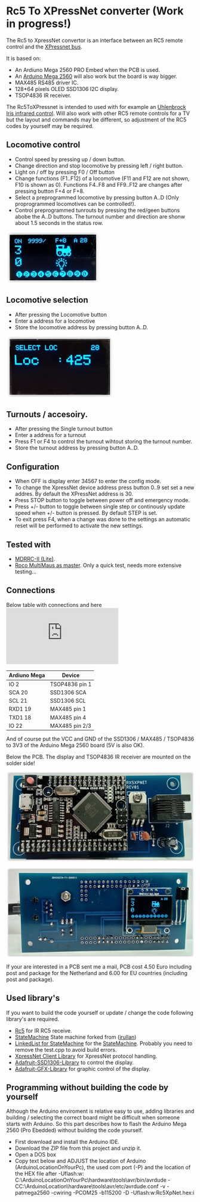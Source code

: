 # Rc5 To XPressNet converter (Work in progress!)

The Rc5 to XpressNet convertor is an interface between an RC5 remote control and the [XPressnet bus](www.lenzusa.com/1newsite1/Manuals/xpressnet.pdf). 

It is based on: 

 * An Ardiuno Mega 2560 PRO Embed when the PCB is used.
 * An [Arduino Mega 2560](https://store.arduino.cc/arduino-mega-2560-rev3) will also work but the board is way bigger. 
 * MAX485 RS485 driver IC.
 * 128*64 pixels OLED SSD1306 I2C display. 
 * TSOP4836 IR receiver.
 
The Rc5ToXPressnet is intended to used with for example an [Uhlenbrock Iris infrared control](https://www.uhlenbrock.de/de_DE/produkte/digizen/I63D744D-001.htm!ArcEntryInfo=0004.9.I63D744D). Will also work with other RC5 remote controls for a TV but the layout and commands may be different, so adjustment of the RC5 codes by yourself may be required.
 
## Locomotive control
 * Control speed by pressing up / down button.
 * Change direction and stop locomotive by pressing left / right button.
 * Light on / off by pressing F0 / Off button
 * Change functions (F1..F12) of a locomotive (F11 and F12 are not shown, F10 is shown as 0). Functions F4..F8 and FF9..F12 are changes after pressing button F+4 or F+8.
 * Select a preprogrammed locomotive by pressing button A..D (Only proprogrammed locomotives can be controlled!).
 * Control preprogrammed tunrouts by pressing the red/geen buttons abobe the A..D buttons. The turnout number and direction are shonw about 1.5 seconds in the status row. 
 
 ![](https://github.com/MDRRC/Rc5ToXPressnet/blob/master/Doc/loccontrol1.JPG)
 
## Locomotive selection
 * After pressing the Locomotive button
 * Enter a address for a locomotive
 * Store the locomotive address by pressing button A..D.
 
 ![](https://github.com/MDRRC/Rc5ToXPressnet/blob/master/Doc/select.JPG)

## Turnouts / accesoiry. 
 * After pressing the Single turnout button
 * Enter a address for a turnout
 * Press F1 or F4 to control the turnout wihtout storing the turnout number.
 * Store the turnout address by pressing button A..D.
 
## Configuration 
 * When OFF is display enter 34567 to enter the config mode. 
 * To change the XpressNet device address press button 0..9 set set a new addres. By default the XPressNet address is 30.
 * Press STOP button to toggle between power off and emergency mode.
 * Press +/- button to toggle between single step or continously update speed when +/- button is pressed. By default STEP is set.
 * To exit press F4, when a change was done to the settings an automatic reset will be performed to activate the new settings.  

## Tested with
 * [MDRRC-II (Lite)](https://robertdotevers.wordpress.com/). 
 * [Roco MultiMaus as master](https://www.roco.cc/en/product/5215-multimaus-0-0-0-0-0-004001-0/products.html). Only a quick test, needs more extensive testing...
 
## Connections

Below table with connections and here ![pdf of schematic](https://github.com/MDRRC/Rc5ToXPressnet/blob/master/Doc/rx5xpressnetschematic.pdf)

| Ardiuno Mega  | Device         |
| ------------  | -------------- |
| IO 2          | TSOP4836 pin 1 |
| SCA 20        | SSD1306 SCA    |
| SCL 21        | SSD1306 SCL    |
| RXD1 19       | MAX485 pin 1   |
| TXD1 18       | MAX485 pin 4   |
| IO   22       | MAX485 pin 2/3 |

And of course put the VCC and GND of the SSD1306 / MAX485 / TSOP4836 to 3V3 of the Arduino Mega 2560 board (5V is also OK).

Below the PCB. The display and TSOP4836 IR receiver are mounted on the solder side! 

![](https://github.com/MDRRC/Rc5ToXPressnet/blob/master/Doc/pcb_comp_side.JPG)

![](https://github.com/MDRRC/Rc5ToXPressnet/blob/master/Doc/pcb_solder_side.JPG)

If your are interested in a PCB sent me a mail, PCB cost 4.50 Euro including post and package for the Netherland and 6.00 for EU countries (including post and package). 

## Used library's
If you want to build the code yourself or update / change the code following library's are required.
 * [Rc5](https://github.com/guyc/RC5) for IR RC5 receive.
 * [StateMachine](https://github.com/MDRRC/StateMachine) State machine forked from ([jrullan](https://github.com/jrullan/StateMachine))
 * [LinkedList for StateMachine](https://github.com/ivanseidel/LinkedList) for the [StateMachine](https://github.com/MDRRC/StateMachine). Probably you need to remove the test.cpp to avoid build errors.  
 * [XpressNet Client Library](http://pgahtow.de/wiki/index.php?title=XpressNet) for XpressNet protocol handling.
 * [Adafruit-SSD1306-Library](https://github.com/adafruit/Adafruit_SSD1306) to control the display.
 * [Adafruit-GFX-Library](https://github.com/adafruit/Adafruit-GFX-Library) for graphic control of the display.
 
## Programming without building the code by yourself
Although the Arduino enviroment is relative easy to use, adding libraries and building / selecting the correct board might be difficult when someone starts with Arduino. So this part describes how to flash the Arduino Mega 2560 (Pro Ebedded) without building the code yourself.

 * First download and install the Arduino IDE.
 * Download the ZIP file from this project and unzip it.
 * Open a DOS box 
 * Copy text below and ADJUST the location of Arduino (ArduinoLocationOnYourPc), the used com port (-P) and the location of the HEX file after -Uflash:w:       
C:\ArduinoLocationOnYourPc\hardware\tools\avr/bin/avrdude -CC:\ArduinoLocation\hardware\tools\avr/etc/avrdude.conf -v -patmega2560 -cwiring -PCOM25 -b115200 -D -Uflash:w:Rc5XpNet.hex:i

